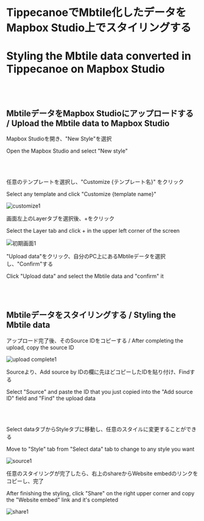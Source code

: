 # TippecanoeでMbtile化したデータをMapbox Studio上でスタイリングする

# Styling the Mbtile data converted in Tippecanoe on Mapbox Studio

<br>
<br>

## MbtileデータをMapbox Studioにアップロードする / Upload the Mbtile data to Mapbox Studio

Mapbox Studioを開き、"New Style"を選択

Open the Mapbox Studio and select "New style"

<br>
<br>

任意のテンプレートを選択し、"Customize {テンプレート名}" をクリック

Select any template and click "Customize {template name}"

![customize1](https://user-images.githubusercontent.com/72395572/146740177-61a57238-94cb-483a-bbdb-6dbe0e9c7f1c.jpg)

画面左上のLayerタブを選択後、+をクリック

Select the Layer tab and click + in the upper left corner of the screen

![初期画面1](https://user-images.githubusercontent.com/72395572/146738996-426a5ff1-47b3-47a5-ba93-0ffb5d950e21.jpg)

"Upload data"をクリック、自分のPC上にあるMbtileデータを選択し、"Confirm"する

Click "Upload data" and select the Mbtile data and "confirm" it

<br>
<br>

## Mbtileデータをスタイリングする / Styling the Mbtile data

アップロード完了後、そのSource IDをコピーする / After completing the upload, copy the source ID

![upload complete1](https://user-images.githubusercontent.com/72395572/146742900-3831a8c4-8c7e-428e-b8d0-c98c9de97219.jpg)

Sourceより、Add source by IDの欄に先ほどコピーしたIDを貼り付け、Findする

Select "Source" and paste the ID that you just copied into the "Add source ID" field and "Find" the upload data

 <br>
 <br>

Select dataタブからStyleタブに移動し、任意のスタイルに変更することができる

Move to "Style" tab from "Select data" tab to change to any style you want

![source1](https://user-images.githubusercontent.com/72395572/146745507-650395de-7b61-40c1-baff-19e7d9422f76.jpg)

任意のスタイリングが完了したら、右上のshareからWebsite embedのリンクをコピーし、完了

After finishing the  styling, click "Share" on the right upper corner and copy the "Website embed" link and it's completed

![share1](https://user-images.githubusercontent.com/72395572/146745974-72d39a89-c3aa-43d4-9d96-27ab0f15eb4d.jpg)

